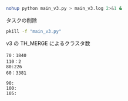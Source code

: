 ```bash
nohup python main_v3.py > main_v3.log 2>&1 &
```

タスクの削除

```bash
pkill -f "main_v3.py"
```

v3 の TH_MERGE によるクラスタ数

```
70：1840
110：2
80:226
60：3381

90:
100:
105:
```
